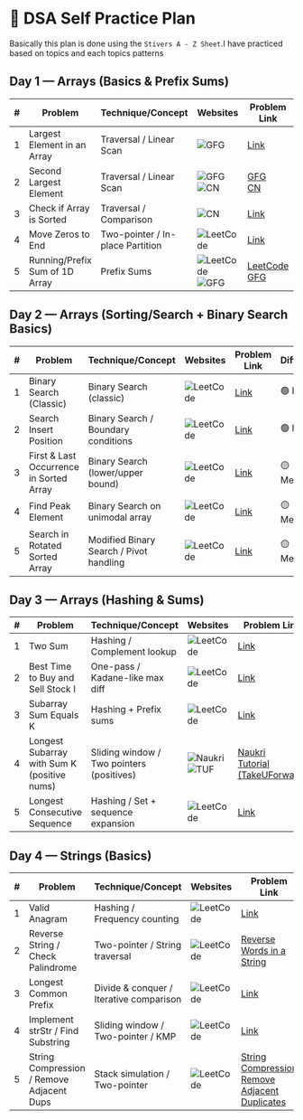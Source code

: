 # 📘 DSA Self Practice Plan
Basically this plan is done using the `Stivers A - Z Sheet`.I have practiced based on topics and each topics patterns 
## Day 1 — Arrays (Basics & Prefix Sums)

| #  | Problem                        | Technique/Concept                | Websites                                                                                                   | Problem Link                                                                                              | Difficulty |
|----|--------------------------------|----------------------------------|-----------------------------------------------------------------------------------------------------------|-----------------------------------------------------------------------------------------------------------|------------|
| 1  | Largest Element in an Array    | Traversal / Linear Scan          | ![GFG](https://img.shields.io/badge/-GeeksforGeeks-darkgreen?logo=geeksforgeeks&logoColor=white)          | [Link](https://www.geeksforgeeks.org/problems/largest-element-in-array4009/)                             | 🟢 Easy    |
| 2  | Second Largest Element         | Traversal / Linear Scan          | ![GFG](https://img.shields.io/badge/-GeeksforGeeks-darkgreen?logo=geeksforgeeks&logoColor=white) <br> ![CN](https://img.shields.io/badge/-Coding%20Ninjas-orange?logo=codemagic&logoColor=white) | [GFG](https://www.geeksforgeeks.org/problems/second-largest3735/1) <br> [CN](https://www.naukri.com/code360/problems/second-largest-element-in-the-array_873375) | 🟢 Easy    |
| 3  | Check if Array is Sorted       | Traversal / Comparison           | ![CN](https://img.shields.io/badge/-Coding%20Ninjas-orange?logo=codemagic&logoColor=white)                 | [Link](https://www.naukri.com/code360/problems/ninja-and-the-sorted-check_6581957?leftPanelTabValue=PROBLEM) | 🟢 Easy    |
| 4  | Move Zeros to End              | Two-pointer / In-place Partition | ![LeetCode](https://img.shields.io/badge/-LeetCode-black?logo=leetcode&logoColor=yellow)                   | [Link](https://leetcode.com/problems/move-zeroes/description/)                                            | 🟢 Easy    |
| 5  | Running/Prefix Sum of 1D Array | Prefix Sums                      | ![LeetCode](https://img.shields.io/badge/-LeetCode-black?logo=leetcode&logoColor=yellow) <br> ![GFG](https://img.shields.io/badge/-GeeksforGeeks-darkgreen?logo=geeksforgeeks&logoColor=white) | [LeetCode](https://leetcode.com/problems/running-sum-of-1d-array/description/) <br> [GFG](https://www.geeksforgeeks.org/problems/1-d-prefix-sum/1) | 🟢 Easy    |



## Day 2 — Arrays (Sorting/Search + Binary Search Basics)

| #  | Problem                                    | Technique/Concept                      | Websites                                                                 | Problem Link | Difficulty |
|----|--------------------------------------------|----------------------------------------|--------------------------------------------------------------------------|--------------|------------|
| 1  | Binary Search (Classic)                   | Binary Search (classic)                 | ![LeetCode](https://img.shields.io/badge/-LeetCode-black?logo=leetcode&logoColor=yellow) | [Link](https://leetcode.com/problems/binary-search/description/) | 🟢 Easy |
| 2  | Search Insert Position                     | Binary Search / Boundary conditions     | ![LeetCode](https://img.shields.io/badge/-LeetCode-black?logo=leetcode&logoColor=yellow) | [Link](https://leetcode.com/problems/search-insert-position/description/) | 🟢 Easy |
| 3  | First & Last Occurrence in Sorted Array    | Binary Search (lower/upper bound)       | ![LeetCode](https://img.shields.io/badge/-LeetCode-black?logo=leetcode&logoColor=yellow) | [Link](https://leetcode.com/problems/find-first-and-last-position-of-element-in-sorted-array/) | 🟡 Medium |
| 4  | Find Peak Element                          | Binary Search on unimodal array         | ![LeetCode](https://img.shields.io/badge/-LeetCode-black?logo=leetcode&logoColor=yellow) | [Link](https://leetcode.com/problems/find-peak-element/description/) | 🟡 Medium |
| 5  | Search in Rotated Sorted Array             | Modified Binary Search / Pivot handling | ![LeetCode](https://img.shields.io/badge/-LeetCode-black?logo=leetcode&logoColor=yellow) | [Link](https://leetcode.com/problems/search-in-rotated-sorted-array/description/) | 🟡 Medium |


## Day 3 — Arrays (Hashing & Sums)

| #  | Problem                                       | Technique/Concept                        | Websites                                                                                                              | Problem Link                                                                                                                                            | Difficulty |
|----|-----------------------------------------------|------------------------------------------|-----------------------------------------------------------------------------------------------------------------------|---------------------------------------------------------------------------------------------------------------------------------------------------------|------------|
| 1  | Two Sum                                       | Hashing / Complement lookup              | ![LeetCode](https://img.shields.io/badge/-LeetCode-black?logo=leetcode&logoColor=yellow)                              | [Link](https://leetcode.com/problems/two-sum/)                                                                                                          | 🟢 Easy    |
| 2  | Best Time to Buy and Sell Stock I             | One-pass / Kadane-like max diff          | ![LeetCode](https://img.shields.io/badge/-LeetCode-black?logo=leetcode&logoColor=yellow)                              | [Link](https://leetcode.com/problems/best-time-to-buy-and-sell-stock/)                                                                                   | 🟢 Easy    |
| 3  | Subarray Sum Equals K                         | Hashing + Prefix sums                    | ![LeetCode](https://img.shields.io/badge/-LeetCode-black?logo=leetcode&logoColor=yellow)                              | [Link](https://leetcode.com/problems/subarray-sum-equals-k/)                                                                                            | 🟡 Medium  |
| 4  | Longest Subarray with Sum K (positive nums)   | Sliding window / Two pointers (positives) | ![Naukri](https://img.shields.io/badge/-Naukri-blue) <br> ![TUF](https://img.shields.io/badge/-TakeUForward-blue)        | [Naukri](https://www.naukri.com/code360/problems/longest-subarray-with-sum-k_6682399?leftPanelTabValue=PROBLEM) <br> [Tutorial (TakeUForward)](https://takeuforward.org/data-structure/longest-subarray-with-given-sum-k/) | 🟡 Medium  |
| 5  | Longest Consecutive Sequence                   | Hashing / Set + sequence expansion       | ![LeetCode](https://img.shields.io/badge/-LeetCode-black?logo=leetcode&logoColor=yellow)                              | [Link](https://leetcode.com/problems/longest-consecutive-sequence/)                                                                                       | 🟡 Medium  |

## Day 4 — Strings (Basics)

| #  | Problem                                   | Technique/Concept                      | Websites                                                                                         | Problem Link                                                                                                                                      | Difficulty |
|----|-------------------------------------------|----------------------------------------|--------------------------------------------------------------------------------------------------|---------------------------------------------------------------------------------------------------------------------------------------------------|------------|
| 1  | Valid Anagram                             | Hashing / Frequency counting           | ![LeetCode](https://img.shields.io/badge/-LeetCode-black?logo=leetcode&logoColor=yellow)         | [Link](https://leetcode.com/problems/valid-anagram/)                                                                                              | 🟢 Easy    |
| 2  | Reverse String / Check Palindrome         | Two-pointer / String traversal         | ![LeetCode](https://img.shields.io/badge/-LeetCode-black?logo=leetcode&logoColor=yellow)         | [Reverse Words in a String](https://leetcode.com/problems/reverse-words-in-a-string/description/)                                                  | 🟡 Medium  |
| 3  | Longest Common Prefix                     | Divide & conquer / Iterative comparison | ![LeetCode](https://img.shields.io/badge/-LeetCode-black?logo=leetcode&logoColor=yellow)         | [Link](https://leetcode.com/problems/longest-common-prefix/description/)                                                                           | 🟢 Easy    |
| 4  | Implement strStr / Find Substring         | Sliding window / Two-pointer / KMP      | ![LeetCode](https://img.shields.io/badge/-LeetCode-black?logo=leetcode&logoColor=yellow)         | [Link](https://leetcode.com/problems/find-the-index-of-the-first-occurrence-in-a-string/)                                                          | 🟡 Medium  |
| 5  | String Compression / Remove Adjacent Dups | Stack simulation / Two-pointer          | ![LeetCode](https://img.shields.io/badge/-LeetCode-black?logo=leetcode&logoColor=yellow)         | [String Compression](https://leetcode.com/problems/string-compression/description/) <br> [Remove Adjacent Duplicates](https://leetcode.com/problems/remove-all-adjacent-duplicates-in-string/) | 🟡 Medium  |
